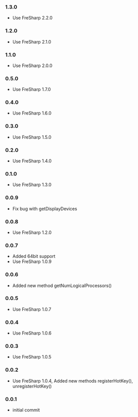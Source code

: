 ### 1.3.0
- Use FreSharp 2.2.0

### 1.2.0
- Use FreSharp 2.1.0

### 1.1.0
- Use FreSharp 2.0.0

### 0.5.0
- Use FreSharp 1.7.0

### 0.4.0
- Use FreSharp 1.6.0

### 0.3.0
- Use FreSharp 1.5.0

### 0.2.0
- Use FreSharp 1.4.0

### 0.1.0
- Use FreSharp 1.3.0

### 0.0.9
- Fix bug with getDisplayDevices

### 0.0.8
- Use FreSharp 1.2.0

### 0.0.7
- Added 64bit support
- Use FreSharp 1.0.9

### 0.0.6  
- Added new method getNumLogicalProcessors()

### 0.0.5  
- Use FreSharp 1.0.7

### 0.0.4  
- Use FreSharp 1.0.6

### 0.0.3  
- Use FreSharp 1.0.5

### 0.0.2  
- Use FreSharp 1.0.4, Added new methods registerHotKey(), unregisterHotKey()

### 0.0.1  
- initial commit
